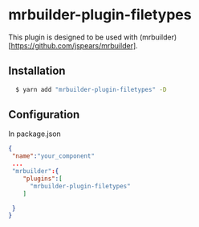 mrbuilder-plugin-filetypes
===
This plugin is designed to be used with (mrbuilder)[https://github.com/jspears/mrbuilder].

## Installation
```sh
  $ yarn add "mrbuilder-plugin-filetypes" -D
```
## Configuration
In package.json
```json
{
 "name":"your_component"
 ...
 "mrbuilder":{
    "plugins":[
      "mrbuilder-plugin-filetypes"
    ]

 }
}
```
